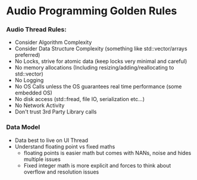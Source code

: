 # Audio Programming Golden Rules

### Audio Thread Rules:
- Consider Algorithm Complexity
- Consider Data Structure Complexity (something like std::vector/arrays preferred)
- No Locks, strive for atomic data (keep locks very minimal and careful)
- No memory allocations (Including resizing/adding/reallocating to std::vector)
- No Logging
- No OS Calls unless the OS guarantees real time performance (some embedded OS)
- No disk access (std::fread, file IO, serialization etc...)
- No Network Activity
- Don't trust 3rd Party Library calls

### Data Model
- Data best to live on UI Thread
- Understand floating point vs fixed maths
    - floating points is easier math but comes with NANs, noise and hides multiple issues
    - Fixed integer math is more explicit and forces to think about overflow and resolution issues